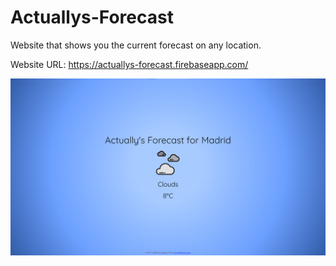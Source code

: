 # Actuallys-Forecast
Website that shows you the current forecast on any location.

Website URL: https://actuallys-forecast.firebaseapp.com/

![solarized dualmode](https://github.com/ChristianEG98/Actuallys-Forecast/blob/main/img/Example%20Screenshot.png)

